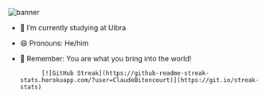 ![banner](https://user-images.githubusercontent.com/131194211/233721888-1340ed4d-aca0-4169-bba1-459cdb9c62e3.png)


- 🔭 I’m currently studying at Ulbra
- 😄 Pronouns: He/him 
- :yellow_heart: Remember: You are what you bring into the world!



            [![GitHub Streak](https://github-readme-streak-stats.herokuapp.com/?user=ClaudeBitencourt)](https://git.io/streak-stats)
